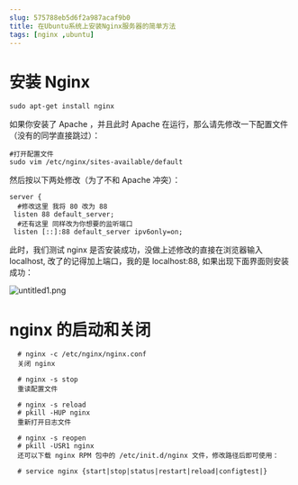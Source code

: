 ```yaml
---
slug: 575788eb5d6f2a987acaf9b0
title: 在Ubuntu系统上安装Nginx服务器的简单方法
tags: [nginx ,ubuntu]
---
```


# 安装 Nginx

```
sudo apt-get install nginx 
```

如果你安装了 Apache ，并且此时 Apache 在运行，那么请先修改一下配置文件（没有的同学直接跳过）：

```
#打开配置文件 
sudo vim /etc/nginx/sites-available/default

```

然后按以下两处修改（为了不和 Apache 冲突）：

```
server { 
  #修改这里 我将 80 改为 88 
 listen 88 default_server; 
  #还有这里 同样改为你想要的监听端口 
 listen [::]:88 default_server ipv6only=on; 

```

此时，我们测试 nginx 是否安装成功，没做上述修改的直接在浏览器输入 localhost, 改了的记得加上端口，我的是 localhost:88, 如果出现下面界面则安装成功：

 ![untitled1.png](http:https://static.gaoqixhb.com/FkDIMEfvpj8zUTA3CKdoWwXTu40w)
 
# nginx 的启动和关闭

```
  # nginx -c /etc/nginx/nginx.conf 
  关闭 nginx
   
  # nginx -s stop
  重读配置文件
   
  # nginx -s reload
  # pkill -HUP nginx
  重新打开日志文件
   
  # nginx -s reopen
  # pkill -USR1 nginx
  还可以下载 nginx RPM 包中的 /etc/init.d/nginx 文件，修改路径后即可使用：
   
  # service nginx {start|stop|status|restart|reload|configtest|}
```
